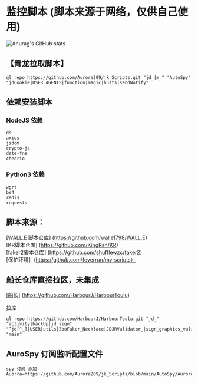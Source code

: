 #  监控脚本 (脚本来源于网络，仅供自己使用)
![Anurag's GitHub stats](https://github-readme-stats.vercel.app/api?username=Aurora209&theme=dark&show_icons=true)
<!-- (https://github.com/anuraghazra/github-readme-stats) -->
## 【青龙拉取脚本】<!-- 第一个要素： ql raw 或者 ql repo （拉取单个文件或拉取整个库）第二个要素： 一个git库地址 第三个要素： ""（里面标记想要拉取什么类型脚本）第四个要素： 第二个 "" （里面标记排除什么脚本不拉取）第五个要素： 第三个 "" （里面标记拉取什么依赖文件，这里面标记的脚本会放进依赖库而不是运行库）第六个要素： 最后一个 "" （里面标记拉取前面gt库的那个分支） -->
~~~
ql repo https://github.com/Aurora209/jk_Scripts.git "jd_|m_" "AutoSpy" "jdCookie|USER_AGENTS|function|magic|h5sts|sendNotify"
~~~
## 依赖安装脚本
###  NodeJS 依赖
~~~
ds
axios
jsdom
crypto-js
date-fns
cheerio
~~~

###  Python3 依赖
~~~
wgrt
bs4
redis
requests
~~~

##  脚本来源：  
[WALL.E 脚本仓库] (https://github.com/walle1798/WALL.E) </br>
[KR脚本仓库] (https://github.com/KingRan/KR) </br>
[faker2脚本仓库] (https://github.com/shufflewzc/faker2) </br>
[保护环境]（https://github.com/feverrun/my_scripts）</br>

##  船长仓库直接拉区，未集成
[船长] (https://github.com/HarbourJ/HarbourToulu) </br>

拉库：
~~~
ql repo https://github.com/HarbourJ/HarbourToulu.git "jd_" "activity|backUp|jd_sign" "^jd[^_]|USER|utils|ZooFaker_Necklace|JDJRValidator_|sign_graphics_validate|jddj_cookie|function|ql|magic|JDJR|JD|sendNotify" "main"
~~~

##  AuroSpy 订阅监听配置文件
~~~
spy 订阅 添加 Auorra=https://github.com/Aurora209/jk_Scripts/blob/main/AutoSpy/Aurora.spy
~~~